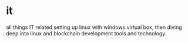 # it
all things IT related setting up linux with windows virtual box, then diving deep into linux and blockchain development tools and technology.
